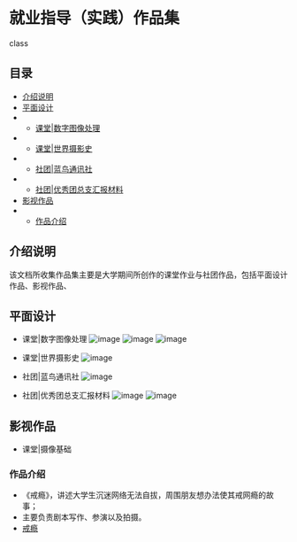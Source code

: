 # 就业指导（实践）作品集
class

## 目录
- [介绍说明](#介绍说明)
- [平面设计](#平面设计)
- - [课堂|数字图像处理](#课堂|数字图像处理)
- - [课堂|世界摄影史](#课堂|世界摄影史)
- - [社团|蓝鸟通讯社](#社团|蓝鸟通讯社)
- - [社团|优秀团总支汇报材料](#社团|优秀团总支汇报材料)
- [影视作品](#影视作品)
- - [作品介绍](#作品介绍)
## 介绍说明
该文档所收集作品集主要是大学期间所创作的课堂作业与社团作品，包括平面设计作品、影视作品、

## 平面设计
- 课堂|数字图像处理
![image](https://github.com/WWWWp/portfolio/blob/master/image/5_%E6%8E%92%E7%89%88.jpg)
![image](https://github.com/WWWWp/portfolio/blob/master/image/6_%E5%8A%A8%E7%89%A9.jpg)
![image](https://github.com/WWWWp/portfolio/blob/master/image/7_%E4%BA%BA%E7%89%A9.jpg)

- 课堂|世界摄影史
![image](https://github.com/WWWWp/portfolio/blob/master/image/8_.jpg)

- 社团|蓝鸟通讯社
![image](https://github.com/WWWWp/portfolio/blob/master/image/9.jpg)

- 社团|优秀团总支汇报材料
![image](https://github.com/WWWWp/portfolio/blob/master/image/0%E5%B0%81%E9%9D%A2.jpg)
![image](https://github.com/WWWWp/portfolio/blob/master/image/1%E7%9B%AE%E5%BD%95%EF%BC%88%E5%B7%A6_.jpg)

## 影视作品
- 课堂|摄像基础
### 作品介绍
- 《戒瘾》，讲述大学生沉迷网络无法自拔，周围朋友想办法使其戒网瘾的故事；
- 主要负责剧本写作、参演以及拍摄。
- [戒瘾](https://www.bilibili.com/video/av18031131)